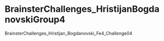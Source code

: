 # BrainsterChallenges_HristijanBogdanovskiGroup4

BrainsterChallenges_Hristijan_Bogdanovski_Fe4_Challenge04